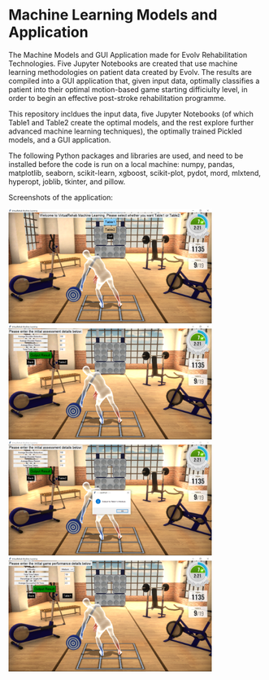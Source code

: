# Machine Learning Models and Application
The Machine Models and GUI Application made for Evolv Rehabilitation Technologies. Five Jupyter Notebooks are created that use machine learning methodologies on patient data created by Evolv. The results are compiled into a GUI application that, given input data, optimally classifies a patient into their optimal motion-based game starting difficiulty level, in order to begin an effective post-stroke rehabilitation programme.

This repository incldues the input data, five Jupyter Notebooks (of which Table1 and Table2 create the optimal models, and the rest explore further advanced machine learning techniques), the optimally trained Pickled models, and a GUI application.

The following Python packages and libraries are used, and need to be installed before the code is run on a local machine: numpy, pandas, matplotlib, seaborn, scikit-learn, xgboost, scikit-plot, pydot, mord, mlxtend, hyperopt, joblib, tkinter, and pillow. 

Screenshots of the application:

<img src = "screenshots/1.png" width=400> <img src = "screenshots/2.png" width=400>
<img src = "screenshots/3.png" width=400>
<img src = "screenshots/4.png" width=400>
